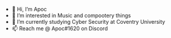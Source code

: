- 👋 Hi, I’m Apoc
- 👀 I’m interested in Music and compootery things
- 🌱 I’m currently studying Cyber Security at Coventry University
- 📫 Reach me @ Apoc#1620 on Discord

<!---
Apocolype/Apocolype is a ✨ special ✨ repository because its `README.md` (this file) appears on your GitHub profile.
You can click the Preview link to take a look at your changes.
--->
